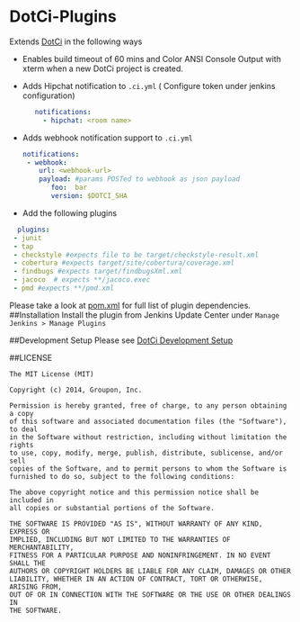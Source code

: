 DotCi-Plugins
=============

Extends [DotCi](https://github.com/groupon/DotCi) in the following ways

- Enables build timeout of 60 mins and Color ANSI Console Output with xterm when a new DotCi project is created.

- Adds Hipchat notification to `.ci.yml` ( Configure token under jenkins configuration) 

  ```yaml 
     notifications:
       - hipchat: <room name> 
    ```   
- Adds webhook notification support to `.ci.yml`
   
  ```yaml
  notifications:
   - webhook:
      url: <webhook-url>
      payload: #params POSTed to webhook as json payload
         foo:  bar
         version: $DOTCI_SHA
    ```
- Add the following plugins 

 ```yaml   
   plugins: 
  - junit
  - tap
  - checkstyle #expects file to be target/checkstyle-result.xml
  - cobertura #expects target/site/cobertura/coverage.xml
  - findbugs #expects target/findbugsXml.xml
  - jacoco  # expects **/jacoco.exec
  - pmd #expects **/pmd.xml
  ```

Please take a look at [pom.xml](/pom.xml) for full list of plugin dependencies.
##Installation 
Install the plugin from Jenkins Update Center under `Manage Jenkins > Manage Plugins`

##Development Setup
 Please see [DotCi Development Setup](https://github.com/groupon/DotCi/blob/master/docs/DevelopmentSetup.md)

##LICENSE
```
The MIT License (MIT)

Copyright (c) 2014, Groupon, Inc.

Permission is hereby granted, free of charge, to any person obtaining a copy
of this software and associated documentation files (the "Software"), to deal
in the Software without restriction, including without limitation the rights
to use, copy, modify, merge, publish, distribute, sublicense, and/or sell
copies of the Software, and to permit persons to whom the Software is
furnished to do so, subject to the following conditions:

The above copyright notice and this permission notice shall be included in
all copies or substantial portions of the Software.

THE SOFTWARE IS PROVIDED "AS IS", WITHOUT WARRANTY OF ANY KIND, EXPRESS OR
IMPLIED, INCLUDING BUT NOT LIMITED TO THE WARRANTIES OF MERCHANTABILITY,
FITNESS FOR A PARTICULAR PURPOSE AND NONINFRINGEMENT. IN NO EVENT SHALL THE
AUTHORS OR COPYRIGHT HOLDERS BE LIABLE FOR ANY CLAIM, DAMAGES OR OTHER
LIABILITY, WHETHER IN AN ACTION OF CONTRACT, TORT OR OTHERWISE, ARISING FROM,
OUT OF OR IN CONNECTION WITH THE SOFTWARE OR THE USE OR OTHER DEALINGS IN
THE SOFTWARE.
```
